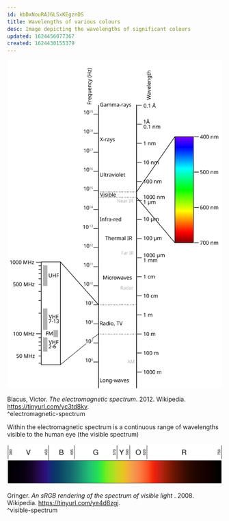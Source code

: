 ```yaml
---
id: kbDxNouRAJ6LSxKEgznDS
title: Wavelengths of various colours
desc: Image depicting the wavelengths of significant colours
updated: 1624456077367
created: 1624430155379
---
```


![Electromagnetic spectrum](assets/images/color-electromagnetic-spectrum.svg)
<figcaption>
Blacus,  Victor. <i>The electromagnetic spectrum</i>. 2012. Wikipedia. <a href="https://tinyurl.com/yc3td8kv">https://tinyurl.com/yc3td8kv</a>.
</figcaption> ^electromagnetic-spectrum

Within the electromagnetic spectrum is a continuous range of wavelengths visible to the human eye (the visible spectrum)

![Visible spectrum](assets/images/color-visible-spectrum.svg)
<figcaption>
Gringer. <i>An sRGB rendering of the spectrum of visible light
</i>. 2008. Wikipedia. <a href="https://tinyurl.com/ye4d8zgj">https://tinyurl.com/ye4d8zgj</a>.
</figcaption> ^visible-spectrum